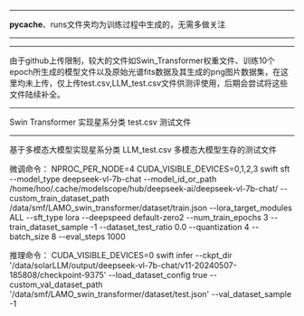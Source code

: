 --------------------

__pycache__、runs文件夹均为训练过程中生成的，无需多做关注

------------------
--------------------

由于github上传限制，较大的文件如Swin_Transformer权重文件、训练10个epoch所生成的模型文件以及原始光谱fits数据及其生成的png图片数据集，在这里均未上传，仅上传test.csv,LLM_test.csv文件供测评使用，后期会尝试将这些文件陆续补全。

------------------
Swin Transformer 实现星系分类
test.csv  测试文件


------------------------
基于多模态大模型实现星系分类
LLM_test.csv  多模态大模型生存的测试文件

微调命令：
NPROC_PER_NODE=4 CUDA_VISIBLE_DEVICES=0,1,2,3 swift sft --model_type deepseek-vl-7b-chat --model_id_or_path /home/hoo/.cache/modelscope/hub/deepseek-ai/deepseek-vl-7b-chat/ --custom_train_dataset_path /data/smf/LAMO_swin_transformer/dataset/train.json --lora_target_modules ALL --sft_type lora --deepspeed default-zero2 --num_train_epochs 3 --train_dataset_sample -1 --dataset_test_ratio 0.0 --quantization 4 --batch_size 8 --eval_steps 1000

推理命令：
CUDA_VISIBLE_DEVICES=0 swift infer --ckpt_dir '/data/solarLLM/output/deepseek-vl-7b-chat/v11-20240507-185808/checkpoint-9375' --load_dataset_config true --custom_val_dataset_path '/data/smf/LAMO_swin_transformer/dataset/test.json' --val_dataset_sample -1
